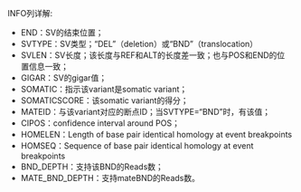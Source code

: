 

INFO列详解:

* END：SV的结束位置；
* SVTYPE：SV类型；“DEL”（deletion）或“BND​”（translocation）
* SVLEN：SV长度​；该长度与REF和ALT的长度差一致；也与POS和END的位置信息一致；
* GIGAR：SV的gigar值；
* SOMATIC：指示该variant是somatic variant；
* SOMATICSCORE：该somatic variant的得分；
* MATEID：与该variant对应的断点ID；当SVTYPE=“BND”时，有该值；
* CIPOS：confidence interval around POS；
* HOMELEN：Length of base pair identical homology at event breakpoints​
* HOMSEQ：Sequence of base pair identical homology at event breakpoints
* BND_DEPTH：支持该BND的Reads数；
* MATE_BND_DEPTH：支持mateBND的Reads数。

